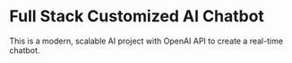 # Full Stack Customized AI Chatbot 
This is a modern, scalable AI project with OpenAI API to create a real-time chatbot. 
